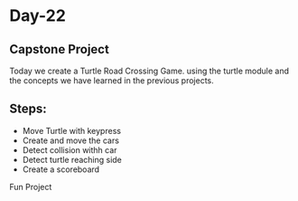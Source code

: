# Day-22

## Capstone Project
Today we create a Turtle Road Crossing Game. using the turtle module and the concepts we have learned in the previous projects.

## Steps:
- Move Turtle with keypress
- Create and move the cars
- Detect collision withh car
- Detect turtle reaching side
- Create a scoreboard

Fun Project